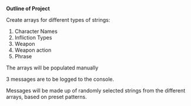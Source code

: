 **Outline of Project**

Create arrays for different types of strings:

1. Character Names
2. Infliction Types
3. Weapon
4. Weapon action
5. Phrase

The arrays will be populated manually

3 messages are to be logged to the console.

Messages will be made up of randomly selected strings from the different arrays, based on preset patterns.